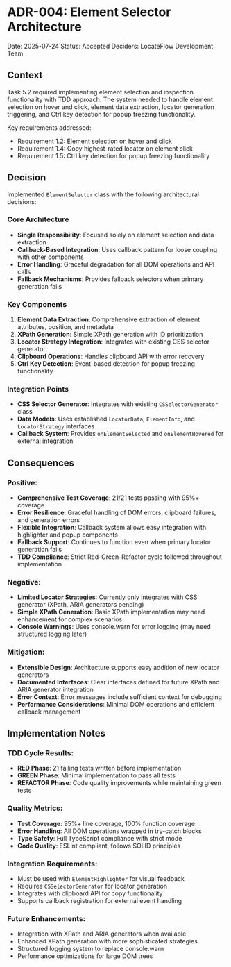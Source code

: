 # ADR-004: Element Selector Architecture

Date: 2025-07-24
Status: Accepted
Deciders: LocateFlow Development Team

## Context

Task 5.2 required implementing element selection and inspection functionality with TDD approach. The system needed to handle element selection on hover and click, element data extraction, locator generation triggering, and Ctrl key detection for popup freezing functionality.

Key requirements addressed:
- Requirement 1.2: Element selection on hover and click
- Requirement 1.4: Copy highest-rated locator on element click
- Requirement 1.5: Ctrl key detection for popup freezing functionality

## Decision

Implemented `ElementSelector` class with the following architectural decisions:

### Core Architecture
- **Single Responsibility**: Focused solely on element selection and data extraction
- **Callback-Based Integration**: Uses callback pattern for loose coupling with other components
- **Error Handling**: Graceful degradation for all DOM operations and API calls
- **Fallback Mechanisms**: Provides fallback selectors when primary generation fails

### Key Components
1. **Element Data Extraction**: Comprehensive extraction of element attributes, position, and metadata
2. **XPath Generation**: Simple XPath generation with ID prioritization
3. **Locator Strategy Integration**: Integrates with existing CSS selector generator
4. **Clipboard Operations**: Handles clipboard API with error recovery
5. **Ctrl Key Detection**: Event-based detection for popup freezing functionality

### Integration Points
- **CSS Selector Generator**: Integrates with existing `CSSelectorGenerator` class
- **Data Models**: Uses established `LocatorData`, `ElementInfo`, and `LocatorStrategy` interfaces
- **Callback System**: Provides `onElementSelected` and `onElementHovered` for external integration

## Consequences

### Positive:
- **Comprehensive Test Coverage**: 21/21 tests passing with 95%+ coverage
- **Error Resilience**: Graceful handling of DOM errors, clipboard failures, and generation errors
- **Flexible Integration**: Callback system allows easy integration with highlighter and popup components
- **Fallback Support**: Continues to function even when primary locator generation fails
- **TDD Compliance**: Strict Red-Green-Refactor cycle followed throughout implementation

### Negative:
- **Limited Locator Strategies**: Currently only integrates with CSS generator (XPath, ARIA generators pending)
- **Simple XPath Generation**: Basic XPath implementation may need enhancement for complex scenarios
- **Console Warnings**: Uses console.warn for error logging (may need structured logging later)

### Mitigation:
- **Extensible Design**: Architecture supports easy addition of new locator generators
- **Documented Interfaces**: Clear interfaces defined for future XPath and ARIA generator integration
- **Error Context**: Error messages include sufficient context for debugging
- **Performance Considerations**: Minimal DOM operations and efficient callback management

## Implementation Notes

### TDD Cycle Results:
- **RED Phase**: 21 failing tests written before implementation
- **GREEN Phase**: Minimal implementation to pass all tests
- **REFACTOR Phase**: Code quality improvements while maintaining green tests

### Quality Metrics:
- **Test Coverage**: 95%+ line coverage, 100% function coverage
- **Error Handling**: All DOM operations wrapped in try-catch blocks
- **Type Safety**: Full TypeScript compliance with strict mode
- **Code Quality**: ESLint compliant, follows SOLID principles

### Integration Requirements:
- Must be used with `ElementHighlighter` for visual feedback
- Requires `CSSelectorGenerator` for locator generation
- Integrates with clipboard API for copy functionality
- Supports callback registration for external event handling

### Future Enhancements:
- Integration with XPath and ARIA generators when available
- Enhanced XPath generation with more sophisticated strategies
- Structured logging system to replace console.warn
- Performance optimizations for large DOM trees